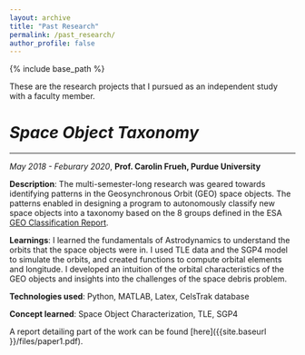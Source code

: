 ```yaml
---
layout: archive
title: "Past Research"
permalink: /past_research/
author_profile: false
---
```


{% include base_path %}

These are the research projects that I pursued as an independent study with a faculty member. 
<br>


# _Space Object Taxonomy_
*************************
_May 2018 - Feburary 2020_, __Prof. Carolin Frueh, Purdue University__


**Description**: The multi-semester-long research was geared towards identifying patterns in the Geosynchronous Orbit (GEO) space objects. The patterns enabled in designing a program to autonomously classify new space objects into a taxonomy based on the 8 groups defined in the ESA [GEO Classification Report](http://www.astronomer.ru/data/0128/ESA_GEO_Classification_Report_issue_19.pdf).

**Learnings**: I learned the fundamentals of Astrodynamics to understand the orbits that the space objects were in. I used TLE data and the SGP4 model to simulate the orbits, and created functions to compute orbital elements and longitude. I developed an intuition of the orbital characteristics of the GEO objects and insights into the challenges of the space debris problem.

**Technologies used**: Python, MATLAB, Latex, CelsTrak database

**Concept learned**: Space Object Characterization, TLE, SGP4 

A report detailing part of the work can be found [here]({{site.baseurl }}/files/paper1.pdf). 

<!-- 
{% for post in site.portfolio %}
  {% include archive-single.html %}
{% endfor %} 
-->


